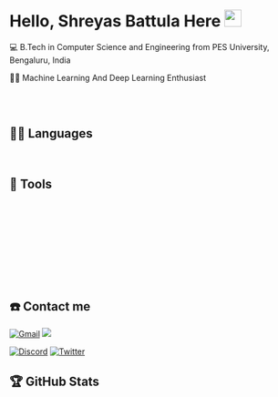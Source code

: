 # Hello, Shreyas Battula Here <img src="https://raw.githubusercontent.com/iampavangandhi/iampavangandhi/master/gifs/Hi.gif" width=30>

<p align="left">💻 B.Tech in Computer Science and Engineering from PES University, Bengaluru, India </p>
<p align="left">🥷🏻 Machine Learning And Deep Learning Enthusiast </p>

<br><br>

## 👨‍💻 Languages

<a href=""><img alt="" src="https://img.shields.io/badge/Python-FFD43B?style=for-the-badge&logo=python&logoColor=blue" /></a>
<a href=""><img alt="" src="https://img.shields.io/badge/C++-00599C?style=for-the-badge&logo=c%2B%2B&logoColor=white" /></a>
<a href=""><img alt="" src="https://img.shields.io/badge/C-00599C?style=for-the-badge&logo=c&logoColor=white" /></a>
<a href=""><img alt="" src="https://img.shields.io/badge/HTML-239120?style=for-the-badge&logo=html5&logoColor=white" /></a>
<a href=""><img alt="" src="https://img.shields.io/badge/JavaScript-F7DF1E?style=for-the-badge&logo=javascript&logoColor=black" /></a>
<a href=""><img alt="" src="https://img.shields.io/badge/Shell_Script-121011?style=for-the-badge&logo=gnu-bash&logoColor=white" /></a>

## 🔧 Tools

<a href=""><img alt="" src="https://img.shields.io/badge/Git-F05032?style=for-the-badge&logo=git&logoColor=white" /></a>
<a href=""><img alt="" src="https://img.shields.io/badge/GitHub-100000?style=for-the-badge&logo=github&logoColor=white" /></a>
<a href=""><img alt="" src="https://img.shields.io/badge/Docker-2CA5E0?style=for-the-badge&logo=docker&logoColor=white" /></a>

<a href=""><img alt="" src="https://img.shields.io/badge/Visual_Studio_Code-0078D4?style=for-the-badge&logo=visual%20studio%20code&logoColor=white" /></a>
<a href=""><img alt="" src="https://img.shields.io/badge/Colab-F9AB00?style=for-the-badge&logo=googlecolab&color=525252" /></a>
<a href=""><img alt="" src="https://img.shields.io/badge/conda-342B029.svg?&style=for-the-badge&logo=anaconda&logoColor=white" /></a>
<a href=""><img alt="" src="https://img.shields.io/badge/Jupyter-F37626.svg?&style=for-the-badge&logo=Jupyter&logoColor=white" /></a>

<a href=""><img alt="" src="https://img.shields.io/badge/MySQL-00000F?style=for-the-badge&logo=mysql&logoColor=white" /></a>
<a href=""><img alt="" src="https://img.shields.io/badge/MongoDB-4EA94B?style=for-the-badge&logo=mongodb&logoColor=white" /></a>

<a href=""><img alt="" src="https://img.shields.io/badge/Arduino_IDE-00979D?style=for-the-badge&logo=arduino&logoColor=white" /></a>
<a href=""><img alt="" src="https://img.shields.io/badge/Microsoft_Office-D83B01?style=for-the-badge&logo=microsoft-office&logoColor=white" /></a>
<a href=""><img alt="" src="https://img.shields.io/badge/gimp-5C5543?style=for-the-badge&logo=gimp&logoColor=white" /></a>
<a href=""><img alt="" src="https://img.shields.io/badge/Canva-%2300C4CC.svg?&style=for-the-badge&logo=Canva&logoColor=white" /></a>

<a href=""><img alt="" src="https://img.shields.io/badge/windows%20terminal-4D4D4D?style=for-the-badge&logo=windows%20terminal&logoColor=white" /></a>
<a href=""><img alt="" src="https://img.shields.io/badge/VMware-231f20?style=for-the-badge&logo=VMware&logoColor=white" /></a>
<a href=""><img alt="" src="https://img.shields.io/badge/VirtualBox-21416b?style=for-the-badge&logo=VirtualBox&logoColor=white" /></a>

## ☎️ Contact me

<a href = "mailto:shreyasb2002@gmail.com?subject=From your Github Profile" ><img alt="Gmail" src="https://img.shields.io/badge/Gmail-D14836?style=for-the-badge&logo=gmail&logoColor=white" /></a>
<a href = "https://www.linkedin.com/in/shreyas-battula-688360196/" ><img src="https://img.shields.io/badge/linkedin%20-%230077B5.svg?&style=for-the-badge&logo=linkedin&logoColor=white"/><a>

<a href="https://discordapp.com/users/755664182568943686/"><img alt="Discord" src="https://img.shields.io/badge/Discord-5865F2?style=for-the-badge&logo=discord&logoColor=white" /></a>
<a href = "https://twitter.com/ShreyasB1" ><img alt="Twitter" src="https://img.shields.io/badge/twitter-%231DA1F2.svg?&style=for-the-badge&logo=Twitter&logoColor=white"/> </a>

## 🏆 GitHub Stats

<img alt="" src="https://github-profile-summary-cards.vercel.app/api/cards/profile-details?username=ShreyasB01&theme=github_dark" />

<img alt="" align="left" src="http://github-profile-summary-cards.vercel.app/api/cards/repos-per-language?username=ShreyasB02&theme=github_dark" />

<img alt="" align="left" src="http://github-profile-summary-cards.vercel.app/api/cards/most-commit-language?username=ShreyasB02&theme=github_dark" />

<img alt="" align="left" src="http://github-profile-summary-cards.vercel.app/api/cards/stats?username=ShreyasB02&theme=github_dark" />

<img alt="" src="http://github-profile-summary-cards.vercel.app/api/cards/productive-time?username=ShreyasB02&theme=github_dark&utcOffset=8" />
